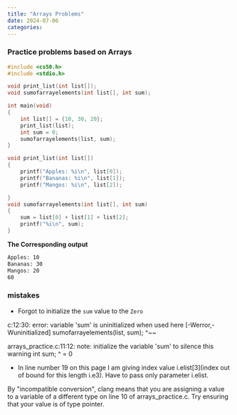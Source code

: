 ```yaml
---
title: "Arrays Problems"
date: 2024-07-06
categories:
---
```


### **Practice problems based on Arrays**

```c
#include <cs50.h>
#include <stdio.h>

void print_list(int list[]);
void sumofarrayelements(int list[], int sum);

int main(void)
{
    int list[] = {10, 30, 20};
    print_list(list);
    int sum = 0;
    sumofarrayelements(list, sum);
}

void print_list(int list[])
{
    printf("Apples: %i\n", list[0]);
    printf("Bananas: %i\n", list[1]);
    printf("Mangos: %i\n", list[2]);

}
void sumofarrayelements(int list[], int sum)
{
    sum = list[0] + list[1] + list[2];
    printf("%i\n", sum);
}

```
**The Corresponding output**
```bash
Apples: 10
Bananas: 30
Mangos: 20
60

```
### **mistakes**

* Forgot to initialize the `sum` value to the `Zero`

c:12:30: error: variable 'sum' is uninitialized when used here [-Werror,-Wuninitialized]
    sumofarrayelements(list, sum);
                             ^~~
                             
arrays_practice.c:11:12: note: initialize the variable 'sum' to silence this warning
    int sum;
           ^
            = 0

* In line number 19 on this page I am giving index value i.elist[3](index out of bound for this length i.e3). Have to pass only parameter i.elist.

By "incompatible conversion", clang means that you are assigning a value to a variable of a different type on line 10 of
arrays_practice.c. Try ensuring that your value is of type pointer.            
